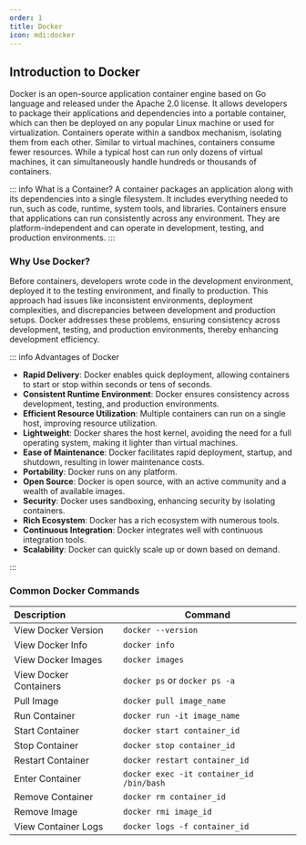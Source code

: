 ```yaml
---
order: 1
title: Docker
icon: mdi:docker
---
```


## Introduction to Docker

Docker is an open-source application container engine based on Go language and released under the Apache 2.0 license. It allows developers to package their applications and dependencies into a portable container, which can then be deployed on any popular Linux machine or used for virtualization. Containers operate within a sandbox mechanism, isolating them from each other. Similar to virtual machines, containers consume fewer resources. While a typical host can run only dozens of virtual machines, it can simultaneously handle hundreds or thousands of containers.

::: info What is a Container?
A container packages an application along with its dependencies into a single filesystem. It includes everything needed to run, such as code, runtime, system tools, and libraries. Containers ensure that applications can run consistently across any environment. They are platform-independent and can operate in development, testing, and production environments.
:::

### Why Use Docker?

Before containers, developers wrote code in the development environment, deployed it to the testing environment, and finally to production. This approach had issues like inconsistent environments, deployment complexities, and discrepancies between development and production setups. Docker addresses these problems, ensuring consistency across development, testing, and production environments, thereby enhancing development efficiency.

::: info Advantages of Docker

- **Rapid Delivery**: Docker enables quick deployment, allowing containers to start or stop within seconds or tens of seconds.
- **Consistent Runtime Environment**: Docker ensures consistency across development, testing, and production environments.
- **Efficient Resource Utilization**: Multiple containers can run on a single host, improving resource utilization.
- **Lightweight**: Docker shares the host kernel, avoiding the need for a full operating system, making it lighter than virtual machines.
- **Ease of Maintenance**: Docker facilitates rapid deployment, startup, and shutdown, resulting in lower maintenance costs.
- **Portability**: Docker runs on any platform.
- **Open Source**: Docker is open source, with an active community and a wealth of available images.
- **Security**: Docker uses sandboxing, enhancing security by isolating containers.
- **Rich Ecosystem**: Docker has a rich ecosystem with numerous tools.
- **Continuous Integration**: Docker integrates well with continuous integration tools.
- **Scalability**: Docker can quickly scale up or down based on demand.

:::

### Common Docker Commands

| Description            | Command                                  |
| :--------------------- | ---------------------------------------- |
| View Docker Version    | `docker --version`                       |
| View Docker Info       | `docker info`                            |
| View Docker Images     | `docker images`                          |
| View Docker Containers | `docker ps` or `docker ps -a`            |
| Pull Image             | `docker pull image_name`                 |
| Run Container          | `docker run -it image_name`              |
| Start Container        | `docker start container_id`              |
| Stop Container         | `docker stop container_id`               |
| Restart Container      | `docker restart container_id`            |
| Enter Container        | `docker exec -it container_id /bin/bash` |
| Remove Container       | `docker rm container_id`                 |
| Remove Image           | `docker rmi image_id`                    |
| View Container Logs    | `docker logs -f container_id`            |
